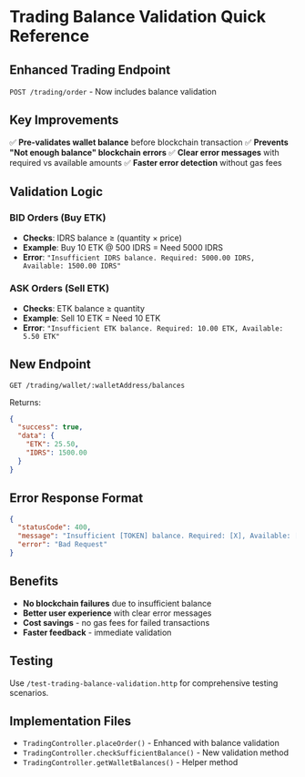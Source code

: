 # Trading Balance Validation Quick Reference

## Enhanced Trading Endpoint
`POST /trading/order` - Now includes balance validation

## Key Improvements
✅ **Pre-validates wallet balance** before blockchain transaction
✅ **Prevents "Not enough balance" blockchain errors**
✅ **Clear error messages** with required vs available amounts
✅ **Faster error detection** without gas fees

## Validation Logic

### BID Orders (Buy ETK)
- **Checks**: IDRS balance ≥ (quantity × price)
- **Example**: Buy 10 ETK @ 500 IDRS = Need 5000 IDRS
- **Error**: `"Insufficient IDRS balance. Required: 5000.00 IDRS, Available: 1500.00 IDRS"`

### ASK Orders (Sell ETK)
- **Checks**: ETK balance ≥ quantity
- **Example**: Sell 10 ETK = Need 10 ETK
- **Error**: `"Insufficient ETK balance. Required: 10.00 ETK, Available: 5.50 ETK"`

## New Endpoint
```http
GET /trading/wallet/:walletAddress/balances
```
Returns:
```json
{
  "success": true,
  "data": {
    "ETK": 25.50,
    "IDRS": 1500.00
  }
}
```

## Error Response Format
```json
{
  "statusCode": 400,
  "message": "Insufficient [TOKEN] balance. Required: [X], Available: [Y]",
  "error": "Bad Request"
}
```

## Benefits
- **No blockchain failures** due to insufficient balance
- **Better user experience** with clear error messages
- **Cost savings** - no gas fees for failed transactions
- **Faster feedback** - immediate validation

## Testing
Use `/test-trading-balance-validation.http` for comprehensive testing scenarios.

## Implementation Files
- `TradingController.placeOrder()` - Enhanced with balance validation
- `TradingController.checkSufficientBalance()` - New validation method
- `TradingController.getWalletBalances()` - Helper method

